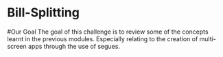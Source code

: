 # Bill-Splitting

#Our Goal
The goal of this challenge is to review some of the concepts learnt in the previous modules. Especially relating to the creation of multi-screen apps through the use of segues.
